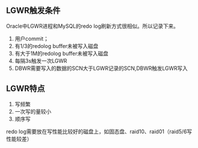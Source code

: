## LGWR触发条件

Oracle中LGWR进程和MySQL的redo log刷新方式很相似。所以记录下来。  


1. 用户commit；  
2. 有1/3的redolog buffer未被写入磁盘  
3. 有大于1M的redolog buffer未被写入磁盘  
4. 每隔3s触发一次LGWR  
5. DBWR需要写入的数据的SCN大于LGWR记录的SCN,DBWR触发LGWR写入



LGWR特点
--------
1. 写频繁  
2. 一次写的量较小  
3. 顺序写  

redo log需要放在写性能比较好的磁盘上，如固态盘、raid10、raid01（raid5/6写性能较差）